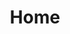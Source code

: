 ---
layout: BlogHome
title: Home
home: true
heroText: 🥁Crashcourse
heroFullScreen: true
bgImage: https://github.com/chanhi2000/chanhi2000/raw/main/imgs/coderman.gif
heroImage: https://avatars.githubusercontent.com/u/6296241?v=4
projects:
  - name: Home
    link: https://chanhi2000.github.io
    icon: fas fa-wind
  - name: CLI
    link: /cli/
    icon: iconfont icon-shell
  - name: Swift
    link: /swift/
    icon: fas fa-dove
  - name: Java / Kotlin / Spring
    link: /java/
    icon: fa-brands fa-java
  - name: Javascript / Typescript
    link: /js/
    icon: fa-brands fa-js
  - name: Python
    link: /python/
    icon: fa-brands fa-python
  - name: Rust
    link: /rust/
    icon: fa-brands fa-rust
  - name: Cpp
    desc: ➕
    link: /cpp/
  - name: Ruby
    link: /ruby/
    icon: fas fa-gem
  - name: Haskell
    link: /haskell/
    icon: fas fa-lambda
footerHtml: true
footer: <i>v__VERSION__</i><br/><br/>MIT Licensed<br/>Copyright © 2023-present <a target="_blank" href="https://github.com/chanhi2000">Chan Hee Lee</a>
---